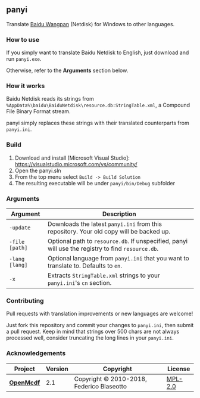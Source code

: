 ﻿## panyi

Translate [Baidu Wangpan] (Netdisk) for Windows to other languages.

### How to use

If you simply want to translate Baidu Netdisk to English, just download and run
`panyi.exe`. 

Otherwise, refer to the **Arguments** section below.

### How it works

Baidu Netdisk reads its strings from
`%AppData%\baidu\BaiduNetdisk\resource.db:StringTable.xml`, a Compound File
Binary Format stream.

panyi simply replaces these strings with their translated counterparts from
`panyi.ini`.

### Build
1. Download and install [Microsoft Visual Studio]: https://visualstudio.microsoft.com/vs/community/
1. Open the panyi.sln
1. From the top menu select `Build -> Build Solution`
1. The resulting executable will be under `panyi/bin/Debug` subfolder

### Arguments

Argument       | Description
-------------- | --------------------------------------------------------------------------------------------------
`-update`      | Downloads the latest `panyi.ini` from this repository. Your old copy will be backed up.
`-file [path]` | Optional path to `resource.db`. If unspecified, panyi will use the registry to find `resource.db`.
`-lang [lang]` | Optional language from `panyi.ini` that you want to translate to. Defaults to `en`.
`-x`           | Extracts `StringTable.xml` strings to your `panyi.ini`'s `cn` section.

### Contributing

Pull requests with translation improvements or new languages are welcome!

Just fork this repository and commit your changes to `panyi.ini`, then submit a
pull request. Keep in mind that strings over 500 chars are not always processed well, consider truncating the long lines in your `panyi.ini`.

### Acknowledgements

Project          | Version | Copyright                                 | License
---------------- | ------- | ----------------------------------------- | ---------------------------
[**OpenMcdf**]   | 2.1     | Copyright © 2010-2018, Federico Blaseotto | [MPL-2.0][openmcdf-license]

[Baidu Wangpan]: https://pan.baidu.com/
[**OpenMcdf**]: https://github.com/ironfede/openmcdf
[openmcdf-license]: https://github.com/ironfede/openmcdf/blob/master/License.txt
